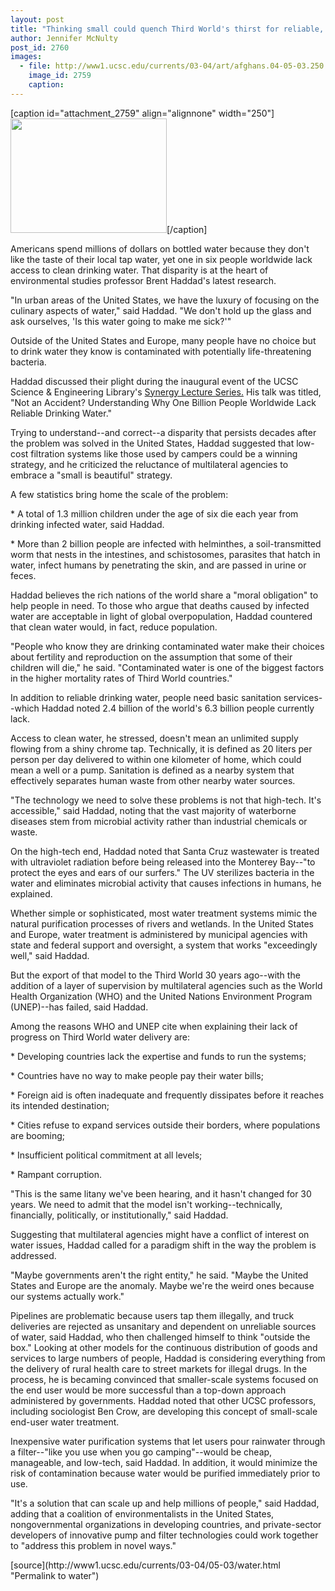 ```yaml
---
layout: post
title: "Thinking small could quench Third World's thirst for reliable, clean water, prof says"
author: Jennifer McNulty
post_id: 2760
images:
  - file: http://www1.ucsc.edu/currents/03-04/art/afghans.04-05-03.250.jpg
    image_id: 2759
    caption: 
---
```


[caption id="attachment_2759" align="alignnone" width="250"]<a href="http://localhost/mysite/wp-content/uploads/2004/05/afghans.04-05-03.250.jpg"><img class="size-full wp-image-2759" src="http://localhost/mysite/wp-content/uploads/2004/05/afghans.04-05-03.250.jpg" alt="" width="250" height="183" /></a>[/caption]
<p>
  Americans spend millions of dollars on bottled water because they don't like the taste of their local tap water, yet one in six people worldwide lack access to clean drinking water. That disparity is at the heart of environmental studies professor Brent Haddad's latest research.<br>
</p>
<p>
  "In urban areas of the United States, we have the luxury of focusing on the culinary aspects of water," said Haddad. "We don't hold up the glass and ask ourselves, 'Is this water going to make me sick?'"<br>
</p>
<p>
  Outside of the United States and Europe, many people have no choice but to drink water they know is contaminated with potentially life-threatening bacteria.
</p>
<p>
  Haddad discussed their plight during the inaugural event of the UCSC Science &amp; Engineering Library's <a href="http://library.ucsc.edu/science/synergy/">Synergy Lecture Series.</a> His talk was titled, "Not an Accident? Understanding Why One Billion People Worldwide Lack Reliable Drinking Water."<br>
</p>
<p>
  Trying to understand--and correct--a disparity that persists decades after the problem was solved in the United States, Haddad suggested that low-cost filtration systems like those used by campers could be a winning strategy, and he criticized the reluctance of multilateral agencies to embrace a "small is beautiful" strategy.<br>
</p>
<p>
  A few statistics bring home the scale of the problem:<br>
</p>
<p>
  * A total of 1.3 million children under the age of six die each year from drinking infected water, said Haddad.<br>
</p>
<p>
  * More than 2 billion people are infected with helminthes, a soil-transmitted worm that nests in the intestines, and schistosomes, parasites that hatch in water, infect humans by penetrating the skin, and are passed in urine or feces.<br>
</p>
<p>
  Haddad believes the rich nations of the world share a "moral obligation" to help people in need. To those who argue that deaths caused by infected water are acceptable in light of global overpopulation, Haddad countered that clean water would, in fact, reduce population.<br>
</p>
<p>
  "People who know they are drinking contaminated water make their choices about fertility and reproduction on the assumption that some of their children will die," he said. "Contaminated water is one of the biggest factors in the higher mortality rates of Third World countries."<br>
</p>
<p>
  In addition to reliable drinking water, people need basic sanitation services--which Haddad noted 2.4 billion of the world's 6.3 billion people currently lack.<br>
</p>
<p>
  Access to clean water, he stressed, doesn't mean an unlimited supply flowing from a shiny chrome tap. Technically, it is defined as 20 liters per person per day delivered to within one kilometer of home, which could mean a well or a pump. Sanitation is defined as a nearby system that effectively separates human waste from other nearby water sources.<br>
</p>
<p>
  "The technology we need to solve these problems is not that high-tech. It's accessible," said Haddad, noting that the vast majority of waterborne diseases stem from microbial activity rather than industrial chemicals or waste.<br>
</p>
<p>
  On the high-tech end, Haddad noted that Santa Cruz wastewater is treated with ultraviolet radiation before being released into the Monterey Bay--"to protect the eyes and ears of our surfers." The UV sterilizes bacteria in the water and eliminates microbial activity that causes infections in humans, he explained.<br>
</p>
<p>
  Whether simple or sophisticated, most water treatment systems mimic the natural purification processes of rivers and wetlands. In the United States and Europe, water treatment is administered by municipal agencies with state and federal support and oversight, a system that works "exceedingly well," said Haddad.<br>
</p>
<p>
  But the export of that model to the Third World 30 years ago--with the addition of a layer of supervision by multilateral agencies such as the World Health Organization (WHO) and the United Nations Environment Program (UNEP)--has failed, said Haddad.<br>
</p>
<p>
  Among the reasons WHO and UNEP cite when explaining their lack of progress on Third World water delivery are:<br>
</p>
<p>
  * Developing countries lack the expertise and funds to run the systems;<br>
</p>
<p>
  * Countries have no way to make people pay their water bills;<br>
</p>
<p>
  * Foreign aid is often inadequate and frequently dissipates before it reaches its intended destination;<br>
</p>
<p>
  * Cities refuse to expand services outside their borders, where populations are booming;<br>
</p>
<p>
  * Insufficient political commitment at all levels;<br>
</p>
<p>
  * Rampant corruption.<br>
</p>
<p>
  "This is the same litany we've been hearing, and it hasn't changed for 30 years. We need to admit that the model isn't working--technically, financially, politically, or institutionally," said Haddad.<br>
</p>
<p>
  Suggesting that multilateral agencies might have a conflict of interest on water issues, Haddad called for a paradigm shift in the way the problem is addressed.
</p>
<p>
  "Maybe governments aren't the right entity," he said. "Maybe the United States and Europe are the anomaly. Maybe we're the weird ones because our systems actually work."<br>
</p>
<p>
  Pipelines are problematic because users tap them illegally, and truck deliveries are rejected as unsanitary and dependent on unreliable sources of water, said Haddad, who then challenged himself to think "outside the box." Looking at other models for the continuous distribution of goods and services to large numbers of people, Haddad is considering everything from the delivery of rural health care to street markets for illegal drugs. In the process, he is becaming convinced that smaller-scale systems focused on the end user would be more successful than a top-down approach administered by governments. Haddad noted that other UCSC professors, including sociologist Ben Crow, are developing this concept of small-scale end-user water treatment.<br>
</p>
<p>
  Inexpensive water purification systems that let users pour rainwater through a filter--"like you use when you go camping"--would be cheap, manageable, and low-tech, said Haddad. In addition, it would minimize the risk of contamination because water would be purified immediately prior to use.<br>
</p>
<p>
  "It's a solution that can scale up and help millions of people," said Haddad, adding that a coalition of environmentalists in the United States, nongovernmental organizations in developing countries, and private-sector developers of innovative pump and filter technologies could work together to "address this problem in novel ways."<br>
</p>
[source](http://www1.ucsc.edu/currents/03-04/05-03/water.html "Permalink to water")
